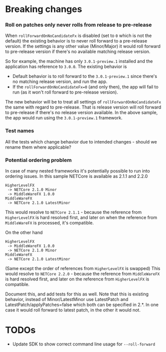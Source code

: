 # Breaking changes

### Roll on patches only never rolls from release to pre-release
When `rollForwardOnNoCandidateFx` is disabled (set to `0` which is not the default) the existing behavior is to never roll forward to a pre-release version. If the settings is any other value (Minor/Major) it would roll forward to pre-release version if there's no available matching release version.

So for example, the machine has only `3.0.1-preview.1` installed and the application has reference to `3.0.0`. The existing behavior is
* Default behavior is to roll forward to the `3.0.1-preview.1` since there's no matching release version, and run the app.
* If the `rollForwardOnNoCandidateFx=0` (and only then), the app will fail to run (as it won't roll forward to pre-release version).

The new behavior will be to treat all settings of `rollForwardOnNoCandidateFx` the same with regard to pre-release. That is release version will roll forward to pre-release if there's no release version available. In the above sample, the app would run using the `3.0.1-preview.1` framework.

### Test names
All the tests which change behavior due to intended changes - should we rename them where applicable?

### Potential ordering problem
In case of many nested frameworks it's potentially possible to run into ordering issues.
In this sample NETCore is available as 2.1.1 and 2.2.0
```
HigherLevelFX
 -> NETCore 2.1.0 Minor
 -> MiddleWareFX 1.0.0
MiddleWareFX
 -> NETCore 2.1.0 LatestMinor
```
This would resolve to `NETCore 2.1.1` - because the reference from `HigherLevelFX` is hard resolved first, and later on when the reference from `MiddleWareFX` is processed, it's compatible.

On the other hand
```
HigherLevelFX
 -> MiddleWareFX 1.0.0
 -> NETCore 2.1.0 Minor
MiddleWareFX
 -> NETCore 2.1.0 LatestMinor
```
(Same except the order of references from `HigherLevelFX` is swapped)
This would resolve to `NETCore 2.2.0` - because the reference from `MiddleWareFX` is hard resolved first, and later on the reference from `HigherLevelFX` is compatible.

Document this, and add tests for this as well.
Note that this is existing behavior, instead of Minor/LatestMinor use LatestPatch and LatestPatch/applyPatches=false which both can be specified in 2.*. In one case it would roll forward to latest patch, in the other it would not.

# TODOs

* Update SDK to show correct command line usage for `--roll-forward`